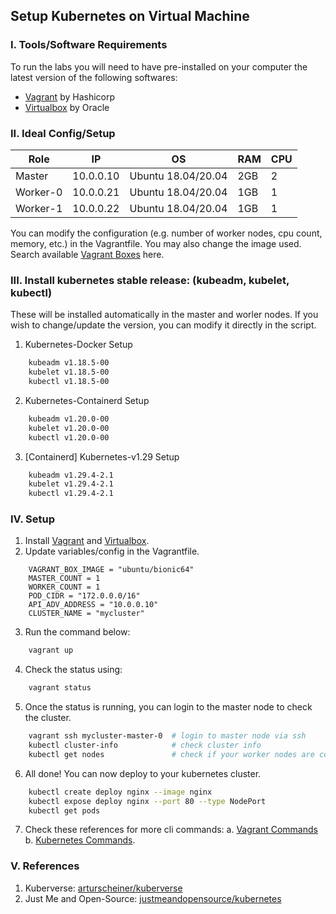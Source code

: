 ## Setup Kubernetes on Virtual Machine

### I. Tools/Software Requirements
To run the labs you will need to have pre-installed on your computer the latest version of the following softwares:

- [Vagrant](www.vagrantup.com) by Hashicorp
- [Virtualbox](virtualbox.org) by Oracle

### II. Ideal Config/Setup
|Role|IP|OS|RAM|CPU|
|---|---|---|---|---|
|Master|10.0.0.10|Ubuntu 18.04/20.04|2GB|2|
|Worker-0|10.0.0.21|Ubuntu 18.04/20.04|1GB|1|
|Worker-1|10.0.0.22|Ubuntu 18.04/20.04|1GB|1|

You can modify the configuration (e.g. number of worker nodes, cpu count, memory, etc.) in the Vagrantfile. You may also change the image used. Search available [Vagrant Boxes](https://app.vagrantup.com/boxes/search) here.

### III. Install kubernetes stable release: (kubeadm, kubelet, kubectl)
These will be installed automatically in the master and worler nodes. If you wish to change/update the version, you can modify it directly in the script.

1. Kubernetes-Docker Setup
```bash
    kubeadm v1.18.5-00 
    kubelet v1.18.5-00 
    kubectl v1.18.5-00
```

2. Kubernetes-Containerd Setup
```bash
    kubeadm v1.20.0-00 
    kubelet v1.20.0-00 
    kubectl v1.20.0-00
```
3. [Containerd] Kubernetes-v1.29 Setup
```bash
    kubeadm v1.29.4-2.1 
    kubelet v1.29.4-2.1 
    kubectl v1.29.4-2.1 
```

### IV. Setup

1. Install [Vagrant](www.vagrantup.com) and [Virtualbox](virtualbox.org).
2. Update variables/config in the Vagrantfile.

```vagrant
    VAGRANT_BOX_IMAGE = "ubuntu/bionic64"
    MASTER_COUNT = 1
    WORKER_COUNT = 1
    POD_CIDR = "172.0.0.0/16"
    API_ADV_ADDRESS = "10.0.0.10"
    CLUSTER_NAME = "mycluster"
```

3. Run the command below:

```bash
    vagrant up 
```

4. Check the status using:

```bash
    vagrant status
```

5. Once the status is running, you can login to the master node to check the cluster.

```bash
    vagrant ssh mycluster-master-0  # login to master node via ssh
    kubectl cluster-info            # check cluster info
    kubectl get nodes               # check if your worker nodes are connected to the cluster
```

6. All done! You can now deploy to your kubernetes cluster.

```bash
    kubectl create deploy nginx --image nginx
    kubectl expose deploy nginx --port 80 --type NodePort
    kubectl get pods
```

7. Check these references for more cli commands: 
    a. [Vagrant Commands](https://www.vagrantup.com/docs/cli) 
    b. [Kubernetes Commands](https://kubernetes.io/docs/reference/kubectl/cheatsheet/).


### V. References
1. Kuberverse: [arturscheiner/kuberverse](https://github.com/arturscheiner/kuberverse)
1. Just Me and Open-Source: [justmeandopensource/kubernetes](https://github.com/justmeandopensource/kubernetes/blob/master/docs/install-cluster-ubuntu-20.md)
